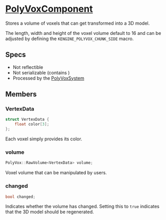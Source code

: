 # [PolyVoxComponent](PolyVoxComponent.hpp)

Stores a volume of voxels that can get transformed into a 3D model.

The length, width and height of the voxel volume default to 16 and can be adjusted by defining the `KENGINE_POLYVOX_CHUNK_SIDE` macro.

## Specs

* Not reflectible
* Not serializable (contains )
* Processed by the [PolyVoxSystem](../../systems/PolyVoxSystem.md)

## Members

### VertexData

```cpp
struct VertexData {
    float color[3];
};
```

Each voxel simply provides its color.

### volume

```cpp
PolyVox::RawVolume<VertexData> volume;
```

Voxel volume that can be manipulated by users.

### changed

```cpp
bool changed;
```

Indicates whether the volume has changed. Setting this to `true` indicates that the 3D model should be regenerated.